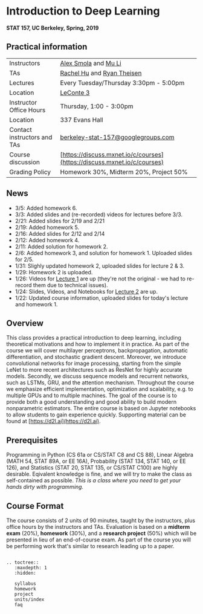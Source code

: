 # Introduction to Deep Learning
**STAT 157, UC Berkeley, Spring, 2019**

## Practical information

| | |
|---|---|
| Instructors | [Alex Smola](https://alex.smola.org) and [Mu Li](https://github.com/mli) |
| TAs | [Rachel Hu](https://statistics.berkeley.edu/people/rachel-hu) and [Ryan Theisen](http://ryantheisen.com/) |
| Lectures | Every Tuesday/Thursday 3:30pm - 5:00pm |
| Location | [LeConte 3](https://confluence.ets.berkeley.edu/confluence/display/CL/3+LeConte) |
| Instructor Office Hours | Thursday, 1:00 - 3:00pm |
| Location | 337 Evans Hall |
| Contact instructors and TAs | berkeley-stat-157@googlegroups.com |
| Course discussion | [https://discuss.mxnet.io/c/courses](https://discuss.mxnet.io/c/courses) |
| Grading Policy | Homework 30%, Midterm 20%, Project 50% |

## News

- 3/5: Added homework 6.
- 3/3: Added slides and (re-recorded) videos for lectures before 3/3.
- 2/21: Added slides for 2/19 and 2/21
- 2/19: Added homework 5.
- 2/16: Added slides for 2/12 and 2/14
- 2/12: Added homework 4.
- 2/11: Added solution for homework 2.
- 2/6: Added homework 3, and solution for homework 1. Uploaded slides for 2/5.
- 1/31: Slighly updated homework 2, uploaded slides for lecture 2 & 3.
- 1/29: Homework 2 is uploaded.
- 1/26: Videos for [Lecture 1](units/introduction.html) are up
  (they're not the original - we had to re-record them due to
  technical issues).
- 1/24: Slides, Videos, and Notebooks for [Lecture 2](units/probability.html) are up.
- 1/22: Updated course information, uploaded slides for today's lecture and homework 1.

## Overview

This class provides a practical introduction to deep learning, including
theoretical motivations and how to implement it in practice. As part of the
course we will cover multilayer perceptrons, backpropagation, automatic
differentiation, and stochastic gradient descent. Moreover, we introduce
convolutional networks for image processing, starting from the simple LeNet to
more recent architectures such as ResNet for highly accurate models. Secondly,
we discuss sequence models and recurrent networks, such as LSTMs, GRU, and the
attention mechanism. Throughout the course we emphasize efficient
implementation, optimization and scalability, e.g. to multiple GPUs and to
multiple machines. The goal of the course is to provide both a good
understanding and good ability to build modern nonparametric estimators. The
entire course is based on Jupyter notebooks to allow students to gain experience
quickly. Supporting material can be found at [https://d2l.ai](https://d2l.ai).

## Prerequisites

Programming in Python (CS 61a or CS/STAT C8 and CS 88), Linear Algebra (MATH 54,
STAT 89A, or EE 16A), Probability (STAT 134, STAT 140, or EE 126), and
Statistics (STAT 20, STAT 135, or CS/STAT C100) are highly
desirable. Eqivalent knowledge is fine, and we will try to make the
class as self-contained as possible. *This is a class where you need
to get your hands dirty with programming.*

## Course Format

The course consists of 2 units of 90 minutes, taught by the
instructors, plus office hours by the instructors and TAs. Evaluation
is based on a __midterm exam__ (20%), __homework__ (30%), and a __research
project__ (50%) which will be presented in lieu of an end-of-course
exam. As part of the course you will be performing work that's similar
to research leading up to a paper.


```eval_rst

.. toctree::
   :maxdepth: 1
   :hidden:

   syllabus
   homework
   project
   units/index
   faq
```
